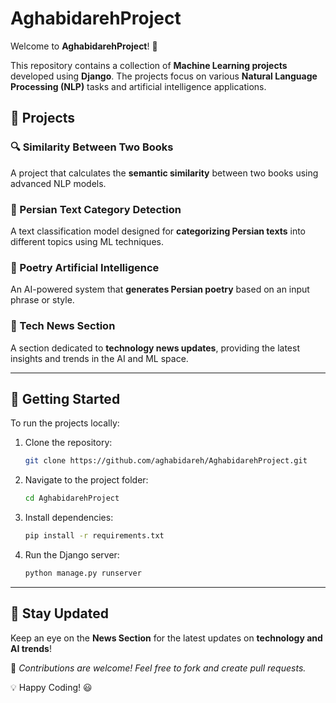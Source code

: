 # AghabidarehProject

Welcome to **AghabidarehProject**! 🚀

This repository contains a collection of **Machine Learning projects** developed using **Django**. The projects focus on various **Natural Language Processing (NLP)** tasks and artificial intelligence applications.

## 📌 Projects

### 🔍 Similarity Between Two Books
A project that calculates the **semantic similarity** between two books using advanced NLP models.

### 📑 Persian Text Category Detection
A text classification model designed for **categorizing Persian texts** into different topics using ML techniques.

### 📝 Poetry Artificial Intelligence
An AI-powered system that **generates Persian poetry** based on an input phrase or style.

### 📰 Tech News Section
A section dedicated to **technology news updates**, providing the latest insights and trends in the AI and ML space.

---

## 🚀 Getting Started

To run the projects locally:

1. Clone the repository:
   ```bash
   git clone https://github.com/aghabidareh/AghabidarehProject.git
   ```
2. Navigate to the project folder:
   ```bash
   cd AghabidarehProject
   ```
3. Install dependencies:
   ```bash
   pip install -r requirements.txt
   ```
4. Run the Django server:
   ```bash
   python manage.py runserver
   ```

---

## 📢 Stay Updated
Keep an eye on the **News Section** for the latest updates on **technology and AI trends**!

📌 _Contributions are welcome! Feel free to fork and create pull requests._

💡 Happy Coding! 😃